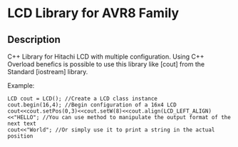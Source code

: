 LCD Library for AVR8 Family
===========================

Description
-----------

C++ Library for Hitachi LCD with multiple configuration. Using C++ Overload benefics is possible to use this library like [cout] from the Standard [iostream] library.

Example:

    LCD cout = LCD(); //Create a LCD class instance
	cout.begin(16,4); //Begin configuration of a 16x4 LCD
	cout<<cout.setPos(0,3)<<cout.setW(8)<<cout.align(LCD_LEFT_ALIGN)<<"HELLO"; //You can use method to manipulate the output format of the next text
	cout<<"World"; //Or simply use it to print a string in the actual position
